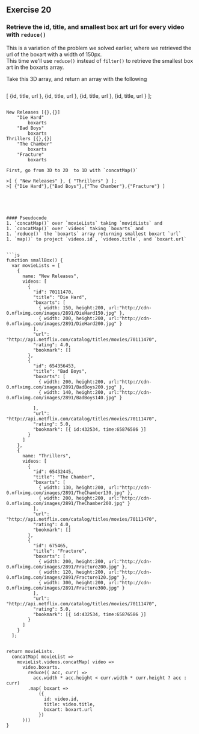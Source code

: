 ## Exercise 20
### Retrieve the id, title, and smallest box art url for every video with `reduce()`
This is a variation of the problem we solved earlier, where we retrieved the url of the boxart with a width of 150px.  
This time we'll use `reduce()` instead of `filter()` to retrieve the smallest box art in the boxarts array.  

Take this 3D array, and return an array with the following

>```js
  [
       {id, title, url },
       {id, title, url },
       {id, title, url },
       {id, title, url }
   ];
```

New Releases [{},{}]
    "Die Hard"
        boxarts
    "Bad Boys"
        boxarts
Thrillers [{},{}]
    "The Chamber"
        boxarts
    "Fracture"
        boxarts

First, go from 3D to 2D  to 1D with `concatMap()`

>[ { "New Releases" }, { "Thrillers" } ];  
>[ {"Die Hard"},{"Bad Boys"},{"The Chamber"},{"Fracture"} ]





#### Pseudocode
1. `concatMap()` over `movieLists` taking `movidLists` and
1. `concatMap()` over `videos` taking `boxarts` and 
1. `reduce()` the `boxarts` array returning smallest boxart `url`
1. `map()` to project `videos.id`, `videos.title`, and `boxart.url`


```js
function smallBox() {
  var movieLists = [
    {
      name: "New Releases",
      videos: [
        {
          "id": 70111470,
          "title": "Die Hard",
          "boxarts": [
            { width: 150, height:200, url:"http://cdn-0.nflximg.com/images/2891/DieHard150.jpg" },
            { width: 200, height:200, url:"http://cdn-0.nflximg.com/images/2891/DieHard200.jpg" }
          ],
          "url": "http://api.netflix.com/catalog/titles/movies/70111470",
          "rating": 4.0,
          "bookmark": []
        },
        {
          "id": 654356453,
          "title": "Bad Boys",
          "boxarts": [
            { width: 200, height:200, url:"http://cdn-0.nflximg.com/images/2891/BadBoys200.jpg" },
            { width: 140, height:200, url:"http://cdn-0.nflximg.com/images/2891/BadBoys140.jpg" }

          ],
          "url": "http://api.netflix.com/catalog/titles/movies/70111470",
          "rating": 5.0,
          "bookmark": [{ id:432534, time:65876586 }]
        }
      ]
    },
    {
      name: "Thrillers",
      videos: [
        {
          "id": 65432445,
          "title": "The Chamber",
          "boxarts": [
            { width: 130, height:200, url:"http://cdn-0.nflximg.com/images/2891/TheChamber130.jpg" },
            { width: 200, height:200, url:"http://cdn-0.nflximg.com/images/2891/TheChamber200.jpg" }
          ],
          "url": "http://api.netflix.com/catalog/titles/movies/70111470",
          "rating": 4.0,
          "bookmark": []
        },
        {
          "id": 675465,
          "title": "Fracture",
          "boxarts": [
            { width: 200, height:200, url:"http://cdn-0.nflximg.com/images/2891/Fracture200.jpg" },
            { width: 120, height:200, url:"http://cdn-0.nflximg.com/images/2891/Fracture120.jpg" },
            { width: 300, height:200, url:"http://cdn-0.nflximg.com/images/2891/Fracture300.jpg" }
          ],
          "url": "http://api.netflix.com/catalog/titles/movies/70111470",
          "rating": 5.0,
          "bookmark": [{ id:432534, time:65876586 }]
        }
      ]
    }
  ];


return movieLists.
  concatMap( movieList => 
    movieList.videos.concatMap( video =>
      video.boxarts.
        reduce(( acc, curr) => 
          acc.width * acc.height < curr.width * curr.height ? acc : curr)
        .map( boxart => 
            ({
              id: video.id,
              title: video.title, 
              boxart: boxart.url
            })
      )))
}

```




